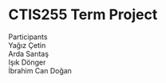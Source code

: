 # CTIS255 Term Project
Participants</br>
Yağız Çetin</br>
Arda Sarıtaş</br>
Işık Dönger</br>
İbrahim Can Doğan</br></br>
